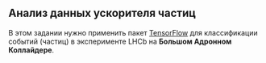 ## Анализ данных ускорителя частиц

В этом задании нужно применить пакет [TensorFlow](https://www.tensorflow.org) для классификации событий (частиц) в эксперименте LHCb на **Большом Адронном Коллайдере**.